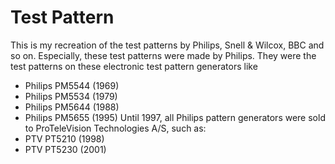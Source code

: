 # Test Pattern
This is my recreation of the test patterns by Philips, Snell & Wilcox, BBC and so on.
Especially, these test patterns were made by Philips. They were the test patterns on these electronic test pattern generators like
  - Philips PM5544 (1969)
  - Philips PM5534 (1979)
  - Philips PM5644 (1988)
  - Philips PM5655 (1995)
Until 1997, all Philips pattern generators were sold to ProTeleVision Technologies A/S, such as:
  - PTV PT5210 (1998)
  - PTV PT5230 (2001)
